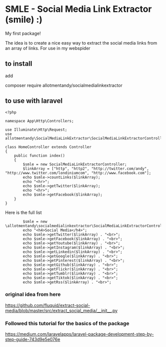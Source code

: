 # SMLE - Social Media Link Extractor (smile) :)

My first package!

The idea is to create a nice easy way to extract the social media links from an array of links. For use in my webspider

## to install

add 

composer require allotmentandy/socialmedialinkextractor


## to use with laravel

```
<?php

namespace App\Http\Controllers;

use Illuminate\Http\Request;
use allotmentandy\SocialMediaLinkExtractor\SocialMediaLinkExtractorController;

class HomeController extends Controller
{
    public function index()
    {
        $smle = new SocialMediaLinkExtractorController;
        $linkArray = ["http", "http2", "http://twitter.com/andy", "http://www.twitter.com/londiniumcom", "http://www.facebook.com"];
        echo $smle->countLinks($linkArray);
        echo "<hr>";
        echo $smle->getTwitter($linkArray);
        echo "<hr>";
        echo $smle->getFacebook($linkArray);
    }
}
```
Here is the full list
```
        $smle = new \allotmentandy\socialmedialinkextractor\SocialMediaLinkExtractorController();
        echo "<h4>Social Media</h4>";
        echo $smle->getTwitter($linkArray) . "<br>";
        echo $smle->getFacebook($linkArray) . "<br>";
        echo $smle->getYoutube($linkArray) . "<br>";
        echo $smle->getInstagram($linkArray) . "<br>";
        echo $smle->getLinkedin($linkArray) . "<br>";
        echo $smle->getGoogle($linkArray) . "<br>";
        echo $smle->getPinterest($linkArray) . "<br>";
        echo $smle->getGithub($linkArray) . "<br>";
        echo $smle->getFlickr($linkArray) . "<br>";
        echo $smle->getTumblr($linkArray) . "<br>";
        echo $smle->getTiktok($linkArray) . "<br>";
        echo $smle->getRss($linkArray) . "<br>";
```


### original idea from here

https://github.com/fluquid/extract-social-media/blob/master/src/extract_social_media/__init__.py


### Followed this tutorial for the basics of the package

https://medium.com/laravelapps/laravel-package-development-step-by-step-guide-743d9e5e076e
